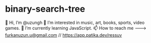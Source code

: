 # binary-search-tree
👋 Hi, I’m @uzungh
👀 I’m interested in music, art, books, sports, video games.
🌱 I’m currently learning JavaScript.
📫 How to reach me ---> furkanuzun.u@gmail.com // https://app.patika.dev/ressuv
